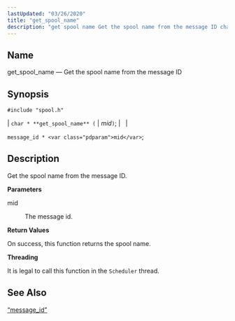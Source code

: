 ```yaml
---
lastUpdated: "03/26/2020"
title: "get_spool_name"
description: "get spool name Get the spool name from the message ID char get spool name mid message id mid Get the spool name from the message ID mid The message id On success this function returns the spool name It is legal to call this function in the Scheduler thread..."
---
```


<a name="apis.get_spool_name.xml"></a> 
## Name

get_spool_name — Get the spool name from the message ID

## Synopsis

`#include "spool.h"`

| `char * **get_spool_name** (` | <var class="pdparam">mid</var>`)`; |   |

`message_id * <var class="pdparam">mid</var>`;<a name="idp62594864"></a> 
## Description

Get the spool name from the message ID.

**<a name="idp62596080"></a> Parameters**

<dl class="variablelist">

<dt>mid</dt>

<dd>

The message id.

</dd>

</dl>

**<a name="idp62598784"></a> Return Values**

On success, this function returns the spool name.

**<a name="idp62599728"></a> Threading**

It is legal to call this function in the `Scheduler` thread.

<a name="idp62601264"></a> 
## See Also

[“message_id”](/momentum/3/3-api/structs-message-id)